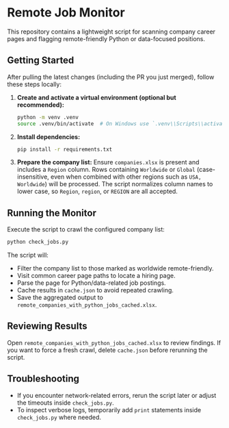 # Remote Job Monitor

This repository contains a lightweight script for scanning company career pages and flagging remote-friendly Python or data-focused positions.

## Getting Started

After pulling the latest changes (including the PR you just merged), follow these steps locally:

1. **Create and activate a virtual environment (optional but recommended):**
   ```bash
   python -m venv .venv
   source .venv/bin/activate  # On Windows use `.venv\\Scripts\\activate`
   ```
2. **Install dependencies:**
   ```bash
   pip install -r requirements.txt
   ```
3. **Prepare the company list:**
   Ensure `companies.xlsx` is present and includes a `Region` column. Rows containing `Worldwide` or `Global` (case-insensitive, even when combined with other regions such as `USA, Worldwide`) will be processed. The script normalizes column names to lower case, so `Region`, `region`, or `REGION` are all accepted.

## Running the Monitor

Execute the script to crawl the configured company list:

```bash
python check_jobs.py
```

The script will:

- Filter the company list to those marked as worldwide remote-friendly.
- Visit common career page paths to locate a hiring page.
- Parse the page for Python/data-related job postings.
- Cache results in `cache.json` to avoid repeated crawling.
- Save the aggregated output to `remote_companies_with_python_jobs_cached.xlsx`.

## Reviewing Results

Open `remote_companies_with_python_jobs_cached.xlsx` to review findings. If you want to force a fresh crawl, delete `cache.json` before rerunning the script.

## Troubleshooting

- If you encounter network-related errors, rerun the script later or adjust the timeouts inside `check_jobs.py`.
- To inspect verbose logs, temporarily add `print` statements inside `check_jobs.py` where needed.

